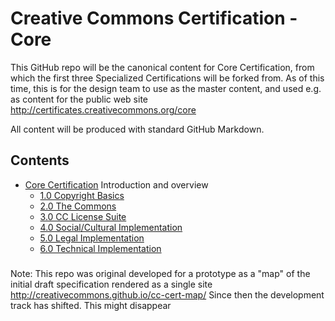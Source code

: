 # Creative Commons Certification - Core

This GitHub repo will be the canonical content for Core Certification, from which the first three Specialized Certifications will be forked from. As of this time, this is for the design team to use as the master content, and used e.g. as content for the public web site http://certificates.creativecommons.org/core 

All content will be produced with standard GitHub Markdown.

## Contents

* [Core Certification](core.md) Introduction and overview
  * [1.0 Copyright Basics](modules/copyright.md)
  * [2.0 The Commons](modules/commons.md)
  * [3.0 CC License Suite](modules/licenses.md)
  * [4.0 Social/Cultural Implementation](modules/social-cultural.md)
  * [5.0 Legal Implementation](modules/legal.md)
  * [6.0 Technical Implementation](modules/technical/md)





###
Note: This repo was original developed for a prototype as a "map" of the initial draft specification rendered as a single site http://creativecommons.github.io/cc-cert-map/ Since then the development track has shifted. This might disappear

